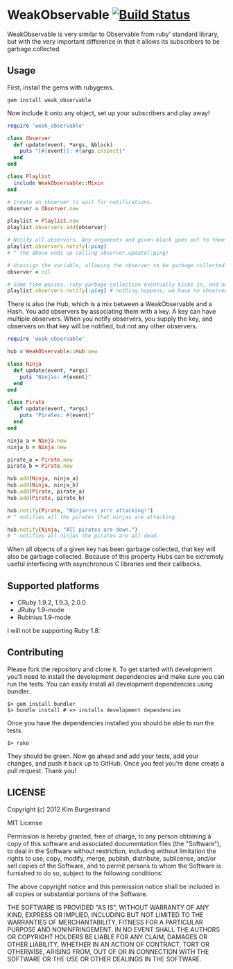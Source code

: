 # WeakObservable [![Build Status](https://travis-ci.org/Burgestrand/weak_observable.png?branch=master)](https://travis-ci.org/Burgestrand/weak_observable)

WeakObservable is very similar to Observable from ruby’ standard library, but
with the very important difference in that it allows its subscribers to be
garbage collected.

## Usage

First, install the gems with rubygems.

```shell
gem install weak_observable
```

Now include it onto any object, set up your subscribers and play away!

```ruby
require 'weak_observable'

class Observer
  def update(event, *args, &block)
    puts "[#{event}]: #{args.inspect}"
  end
end

class Playlist
  include WeakObservable::Mixin
end

# Create an observer to wait for notifications.
observer = Observer.new

playlist = Playlist.new
playlist.observers.add(observer)

# Notify all observers. Any arguments and given block goes out to them all.
playlist.observers.notify(:ping)
# ^ the above ends up calling observer.update(:ping)

# Unassign the variable, allowing the observer to be garbage collected.
observer = nil

# Some time passes, ruby garbage collection eventually kicks in, and now…
playlist.observers.notify(:ping) # nothing happens, we have no observers.
```

There is also the Hub, which is a mix between a WeakObservable and a Hash.
You add observers by associating them with a key. A key can have multiple
observers. When you notify observers, you supply the key, and observers on
that key will be notified, but not any other observers.

```ruby
require 'weak_observable'

hub = WeakObservable::Hub.new

class Ninja
  def update(event, *args)
    puts "Ninjas: #{event}"
  end
end

class Pirate
  def update(event, *args)
    puts "Pirates: #{event}"
  end
end

ninja_a = Ninja.new
ninja_b = Ninja.new

pirate_a = Pirate.new
pirate_b = Pirate.new

hub.add(Ninja, ninja_a)
hub.add(Ninja, ninja_b)
hub.add(Pirate, pirate_a)
hub.add(Pirate, pirate_b)

hub.notify(Pirate, "Ninjarrrs arrr attacking!")
# ^ notifies all the pirates that ninjas are attacking.

hub.notify(Ninja, "All pirates are down.")
# ^ notifies all ninjas the pirates are all dead.
```

When all objects of a given key has been garbage collected, that key will
also be garbage collected. Because of this property Hubs can be extremely
useful interfacing with asynchronous C libraries and their callbacks.

## Supported platforms

- CRuby 1.9.2, 1.9.3, 2.0.0
- JRuby 1.9-mode
- Rubinius 1.9-mode

I will not be supporting Ruby 1.8.

## Contributing

Please fork the repository and clone it. To get started with development you’ll
need to install the development dependencies and make sure you can run the
tests. You can easily install all development dependencies using bundler.

```shell
$> gem install bundler
$> bundle install # => installs development dependencies
```

Once you have the dependencies installed you should be able to run the tests.

```shell
$> rake
```

They should be green. Now go ahead and add your tests, add your changes, and push
it back up to GitHub. Once you feel you’re done create a pull request. Thank you!

## LICENSE

Copyright (c) 2012 Kim Burgestrand

MIT License

Permission is hereby granted, free of charge, to any person obtaining
a copy of this software and associated documentation files (the
"Software"), to deal in the Software without restriction, including
without limitation the rights to use, copy, modify, merge, publish,
distribute, sublicense, and/or sell copies of the Software, and to
permit persons to whom the Software is furnished to do so, subject to
the following conditions:

The above copyright notice and this permission notice shall be
included in all copies or substantial portions of the Software.

THE SOFTWARE IS PROVIDED "AS IS", WITHOUT WARRANTY OF ANY KIND,
EXPRESS OR IMPLIED, INCLUDING BUT NOT LIMITED TO THE WARRANTIES OF
MERCHANTABILITY, FITNESS FOR A PARTICULAR PURPOSE AND
NONINFRINGEMENT. IN NO EVENT SHALL THE AUTHORS OR COPYRIGHT HOLDERS BE
LIABLE FOR ANY CLAIM, DAMAGES OR OTHER LIABILITY, WHETHER IN AN ACTION
OF CONTRACT, TORT OR OTHERWISE, ARISING FROM, OUT OF OR IN CONNECTION
WITH THE SOFTWARE OR THE USE OR OTHER DEALINGS IN THE SOFTWARE.
